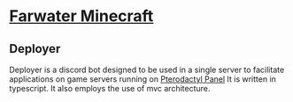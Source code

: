 # [Farwater Minecraft](https://farwater.de/)

## Deployer
Deployer is a discord bot designed to be used in a single server to facilitate applications on game servers running on [Pterodactyl Panel](https://pterodactyl.io/)
It is written in typescript.
It also employs the use of mvc architecture.
